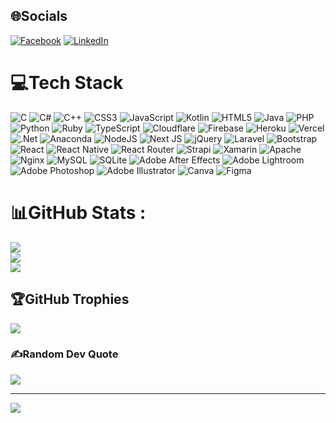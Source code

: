 
## 🌐Socials
[![Facebook](https://img.shields.io/badge/Facebook-%231877F2.svg?logo=Facebook&logoColor=white)](https://facebook.com/https://www.facebook.com/profile.php?id=100040967318985&mibextid=ZbWKwL) [![LinkedIn](https://img.shields.io/badge/LinkedIn-%230077B5.svg?logo=linkedin&logoColor=white)](https://linkedin.com/in/www.linkedin.com/in/đạt-hoàng-69b60a327) 

# 💻Tech Stack
![C](https://img.shields.io/badge/c-%2300599C.svg?style=plastic&logo=c&logoColor=white) ![C#](https://img.shields.io/badge/c%23-%23239120.svg?style=plastic&logo=c-sharp&logoColor=white) ![C++](https://img.shields.io/badge/c++-%2300599C.svg?style=plastic&logo=c%2B%2B&logoColor=white) ![CSS3](https://img.shields.io/badge/css3-%231572B6.svg?style=plastic&logo=css3&logoColor=white) ![JavaScript](https://img.shields.io/badge/javascript-%23323330.svg?style=plastic&logo=javascript&logoColor=%23F7DF1E) ![Kotlin](https://img.shields.io/badge/kotlin-%230095D5.svg?style=plastic&logo=kotlin&logoColor=white) ![HTML5](https://img.shields.io/badge/html5-%23E34F26.svg?style=plastic&logo=html5&logoColor=white) ![Java](https://img.shields.io/badge/java-%23ED8B00.svg?style=plastic&logo=java&logoColor=white) ![PHP](https://img.shields.io/badge/php-%23777BB4.svg?style=plastic&logo=php&logoColor=white) ![Python](https://img.shields.io/badge/python-3670A0?style=plastic&logo=python&logoColor=ffdd54) ![Ruby](https://img.shields.io/badge/ruby-%23CC342D.svg?style=plastic&logo=ruby&logoColor=white) ![TypeScript](https://img.shields.io/badge/typescript-%23007ACC.svg?style=plastic&logo=typescript&logoColor=white) ![Cloudflare](https://img.shields.io/badge/Cloudflare-F38020?style=plastic&logo=Cloudflare&logoColor=white) ![Firebase](https://img.shields.io/badge/firebase-%23039BE5.svg?style=plastic&logo=firebase) ![Heroku](https://img.shields.io/badge/heroku-%23430098.svg?style=plastic&logo=heroku&logoColor=white) ![Vercel](https://img.shields.io/badge/vercel-%23000000.svg?style=plastic&logo=vercel&logoColor=white) ![.Net](https://img.shields.io/badge/.NET-5C2D91?style=plastic&logo=.net&logoColor=white) ![Anaconda](https://img.shields.io/badge/Anaconda-%2344A833.svg?style=plastic&logo=anaconda&logoColor=white) ![NodeJS](https://img.shields.io/badge/node.js-6DA55F?style=plastic&logo=node.js&logoColor=white) ![Next JS](https://img.shields.io/badge/Next-black?style=plastic&logo=next.js&logoColor=white) ![jQuery](https://img.shields.io/badge/jquery-%230769AD.svg?style=plastic&logo=jquery&logoColor=white) ![Laravel](https://img.shields.io/badge/laravel-%23FF2D20.svg?style=plastic&logo=laravel&logoColor=white) ![Bootstrap](https://img.shields.io/badge/bootstrap-%23563D7C.svg?style=plastic&logo=bootstrap&logoColor=white) ![React](https://img.shields.io/badge/react-%2320232a.svg?style=plastic&logo=react&logoColor=%2361DAFB) ![React Native](https://img.shields.io/badge/react_native-%2320232a.svg?style=plastic&logo=react&logoColor=%2361DAFB) ![React Router](https://img.shields.io/badge/React_Router-CA4245?style=plastic&logo=react-router&logoColor=white) ![Strapi](https://img.shields.io/badge/strapi-%232E7EEA.svg?style=plastic&logo=strapi&logoColor=white) ![Xamarin](https://img.shields.io/badge/Xamarin-3199DC?style=plastic&logo=xamarin&logoColor=white) ![Apache](https://img.shields.io/badge/apache-%23D42029.svg?style=plastic&logo=apache&logoColor=white) ![Nginx](https://img.shields.io/badge/nginx-%23009639.svg?style=plastic&logo=nginx&logoColor=white) ![MySQL](https://img.shields.io/badge/mysql-%2300f.svg?style=plastic&logo=mysql&logoColor=white) ![SQLite](https://img.shields.io/badge/sqlite-%2307405e.svg?style=plastic&logo=sqlite&logoColor=white) ![Adobe After Effects](https://img.shields.io/badge/Adobe%20After%20Effects-9999FF.svg?style=plastic&logo=Adobe%20After%20Effects&logoColor=white) ![Adobe Lightroom](https://img.shields.io/badge/Adobe%20Lightroom-31A8FF.svg?style=plastic&logo=Adobe%20Lightroom&logoColor=white) ![Adobe Photoshop](https://img.shields.io/badge/adobephotoshop-%2331A8FF.svg?style=plastic&logo=adobephotoshop&logoColor=white) ![Adobe Illustrator](https://img.shields.io/badge/adobeillustrator-%23FF9A00.svg?style=plastic&logo=adobeillustrator&logoColor=white) ![Canva](https://img.shields.io/badge/Canva-%2300C4CC.svg?style=plastic&logo=Canva&logoColor=white) 	![Figma](https://img.shields.io/badge/figma-%23F24E1E.svg?style=plastic&logo=figma&logoColor=white)
# 📊GitHub Stats :
![](https://github-readme-stats.vercel.app/api?username=HoangPhungThanhDat&theme=radical&hide_border=false&include_all_commits=false&count_private=false)<br/>
![](https://github-readme-streak-stats.herokuapp.com/?user=HoangPhungThanhDat&theme=radical&hide_border=false)<br/>
![](https://github-readme-stats.vercel.app/api/top-langs/?username=HoangPhungThanhDat&theme=radical&hide_border=false&include_all_commits=false&count_private=false&layout=compact)

## 🏆GitHub Trophies
![](https://github-trophies.vercel.app/?username=HoangPhungThanhDat&theme=radical&no-frame=false&no-bg=false&margin-w=4)

### ✍️Random Dev Quote
![](https://quotes-github-readme.vercel.app/api?type=horizontal&theme=radical)



---
[![](https://visitcount.itsvg.in/api?id=HoangPhungThanhDat&icon=0&color=0)](https://visitcount.itsvg.in)
